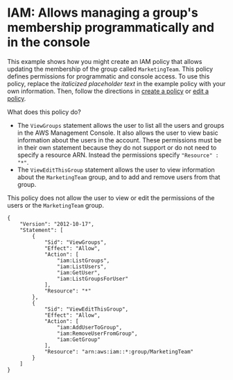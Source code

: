 # IAM: Allows managing a group's membership programmatically and in the console<a name="reference_policies_examples_iam_manage-group-membership"></a>

This example shows how you might create an IAM policy that allows updating the membership of the group called `MarketingTeam`\. This policy defines permissions for programmatic and console access\. To use this policy, replace the *italicized placeholder text* in the example policy with your own information\. Then, follow the directions in [create a policy](access_policies_create.md) or [edit a policy](access_policies_manage-edit.md)\.

What does this policy do?
+ The `ViewGroups` statement allows the user to list all the users and groups in the AWS Management Console\. It also allows the user to view basic information about the users in the account\. These permissions must be in their own statement because they do not support or do not need to specify a resource ARN\. Instead the permissions specify `"Resource" : "*"`\.
+ The `ViewEditThisGroup` statement allows the user to view information about the `MarketingTeam` group, and to add and remove users from that group\.

This policy does not allow the user to view or edit the permissions of the users or the `MarketingTeam` group\.

```
{
    "Version": "2012-10-17",
    "Statement": [
        {
            "Sid": "ViewGroups",
            "Effect": "Allow",
            "Action": [
                "iam:ListGroups",
                "iam:ListUsers",
                "iam:GetUser",
                "iam:ListGroupsForUser"
            ],
            "Resource": "*"
        },
        {
            "Sid": "ViewEditThisGroup",
            "Effect": "Allow",
            "Action": [
                "iam:AddUserToGroup",
                "iam:RemoveUserFromGroup",
                "iam:GetGroup"
            ],
            "Resource": "arn:aws:iam::*:group/MarketingTeam"
        }
    ]
}
```